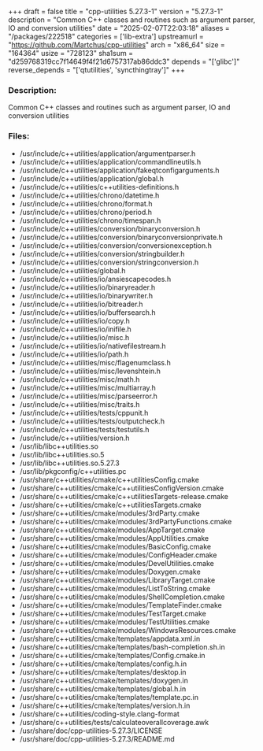 +++
draft = false
title = "cpp-utilities 5.27.3-1"
version = "5.27.3-1"
description = "Common C++ classes and routines such as argument parser, IO and conversion utilities"
date = "2025-02-07T22:03:18"
aliases = "/packages/222518"
categories = ['lib-extra']
upstreamurl = "https://github.com/Martchus/cpp-utilities"
arch = "x86_64"
size = "164364"
usize = "728123"
sha1sum = "d259768319cc7f14649f4f21d6757317ab86ddc3"
depends = "['glibc']"
reverse_depends = "['qtutilities', 'syncthingtray']"
+++
### Description: 
Common C++ classes and routines such as argument parser, IO and conversion utilities

### Files: 
* /usr/include/c++utilities/application/argumentparser.h
* /usr/include/c++utilities/application/commandlineutils.h
* /usr/include/c++utilities/application/fakeqtconfigarguments.h
* /usr/include/c++utilities/application/global.h
* /usr/include/c++utilities/c++utilities-definitions.h
* /usr/include/c++utilities/chrono/datetime.h
* /usr/include/c++utilities/chrono/format.h
* /usr/include/c++utilities/chrono/period.h
* /usr/include/c++utilities/chrono/timespan.h
* /usr/include/c++utilities/conversion/binaryconversion.h
* /usr/include/c++utilities/conversion/binaryconversionprivate.h
* /usr/include/c++utilities/conversion/conversionexception.h
* /usr/include/c++utilities/conversion/stringbuilder.h
* /usr/include/c++utilities/conversion/stringconversion.h
* /usr/include/c++utilities/global.h
* /usr/include/c++utilities/io/ansiescapecodes.h
* /usr/include/c++utilities/io/binaryreader.h
* /usr/include/c++utilities/io/binarywriter.h
* /usr/include/c++utilities/io/bitreader.h
* /usr/include/c++utilities/io/buffersearch.h
* /usr/include/c++utilities/io/copy.h
* /usr/include/c++utilities/io/inifile.h
* /usr/include/c++utilities/io/misc.h
* /usr/include/c++utilities/io/nativefilestream.h
* /usr/include/c++utilities/io/path.h
* /usr/include/c++utilities/misc/flagenumclass.h
* /usr/include/c++utilities/misc/levenshtein.h
* /usr/include/c++utilities/misc/math.h
* /usr/include/c++utilities/misc/multiarray.h
* /usr/include/c++utilities/misc/parseerror.h
* /usr/include/c++utilities/misc/traits.h
* /usr/include/c++utilities/tests/cppunit.h
* /usr/include/c++utilities/tests/outputcheck.h
* /usr/include/c++utilities/tests/testutils.h
* /usr/include/c++utilities/version.h
* /usr/lib/libc++utilities.so
* /usr/lib/libc++utilities.so.5
* /usr/lib/libc++utilities.so.5.27.3
* /usr/lib/pkgconfig/c++utilities.pc
* /usr/share/c++utilities/cmake/c++utilitiesConfig.cmake
* /usr/share/c++utilities/cmake/c++utilitiesConfigVersion.cmake
* /usr/share/c++utilities/cmake/c++utilitiesTargets-release.cmake
* /usr/share/c++utilities/cmake/c++utilitiesTargets.cmake
* /usr/share/c++utilities/cmake/modules/3rdParty.cmake
* /usr/share/c++utilities/cmake/modules/3rdPartyFunctions.cmake
* /usr/share/c++utilities/cmake/modules/AppTarget.cmake
* /usr/share/c++utilities/cmake/modules/AppUtilities.cmake
* /usr/share/c++utilities/cmake/modules/BasicConfig.cmake
* /usr/share/c++utilities/cmake/modules/ConfigHeader.cmake
* /usr/share/c++utilities/cmake/modules/DevelUtilities.cmake
* /usr/share/c++utilities/cmake/modules/Doxygen.cmake
* /usr/share/c++utilities/cmake/modules/LibraryTarget.cmake
* /usr/share/c++utilities/cmake/modules/ListToString.cmake
* /usr/share/c++utilities/cmake/modules/ShellCompletion.cmake
* /usr/share/c++utilities/cmake/modules/TemplateFinder.cmake
* /usr/share/c++utilities/cmake/modules/TestTarget.cmake
* /usr/share/c++utilities/cmake/modules/TestUtilities.cmake
* /usr/share/c++utilities/cmake/modules/WindowsResources.cmake
* /usr/share/c++utilities/cmake/templates/appdata.xml.in
* /usr/share/c++utilities/cmake/templates/bash-completion.sh.in
* /usr/share/c++utilities/cmake/templates/Config.cmake.in
* /usr/share/c++utilities/cmake/templates/config.h.in
* /usr/share/c++utilities/cmake/templates/desktop.in
* /usr/share/c++utilities/cmake/templates/doxygen.in
* /usr/share/c++utilities/cmake/templates/global.h.in
* /usr/share/c++utilities/cmake/templates/template.pc.in
* /usr/share/c++utilities/cmake/templates/version.h.in
* /usr/share/c++utilities/coding-style.clang-format
* /usr/share/c++utilities/tests/calculateoverallcoverage.awk
* /usr/share/doc/cpp-utilities-5.27.3/LICENSE
* /usr/share/doc/cpp-utilities-5.27.3/README.md

